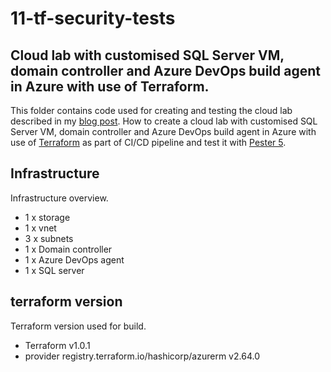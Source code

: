 # 11-tf-security-tests

## Cloud lab with customised SQL Server VM, domain controller and Azure DevOps build agent in Azure with use of Terraform.

This folder contains code used for creating and testing the cloud lab described in my [blog post](http://www.winopsdba.com/blog/azure-cloud-terraform-validate-and-sast.html). How to create a cloud lab with customised SQL Server VM, domain controller and Azure DevOps build agent in Azure with use of [Terraform](https://github.com/hashicorp/terraform) as part of CI/CD pipeline and test it with [Pester 5](https://github.com/pester/Pester).

 
## Infrastructure
Infrastructure overview.
- 1 x storage
- 1 x vnet
- 3 x subnets
- 1 x Domain controller
- 1 x Azure DevOps agent
- 1 x SQL server
 
## terraform version
Terraform version used for build.
- Terraform v1.0.1
- provider registry.terraform.io/hashicorp/azurerm v2.64.0